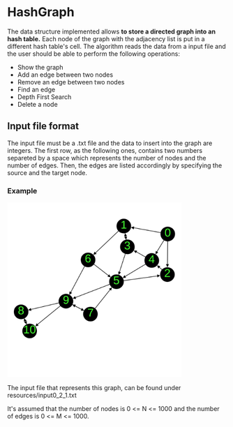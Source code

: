 # HashGraph
The data structure implemented allows **to store a directed graph into an hash table.** Each node of the graph with the adjacency list is put in a different hash table's cell.
The algorithm reads the data from a input file and the user should be able to perform the following operations:
- Show the graph 
- Add an edge between two nodes
- Remove an edge between two nodes
- Find an edge
- Depth First Search
- Delete a node

## Input file format 
The input file must be a .txt file and the data to insert into the graph are integers. The first row, as the following ones, contains two numbers separeted by a space which represents the number of nodes and the number of edges.
Then, the edges are listed accordingly by specifying the source and the target node.

### Example 
<img src="https://github.com/Salvatore-tech/HashGraph/blob/master/resources/input_graph.png" width="400" height="400">

The input file that represents this graph, can be found under resources/input0_2_1.txt 

It's assumed that the number of nodes is  0 <= N <= 1000 and the number of edges is 0 <= M <= 1000.

